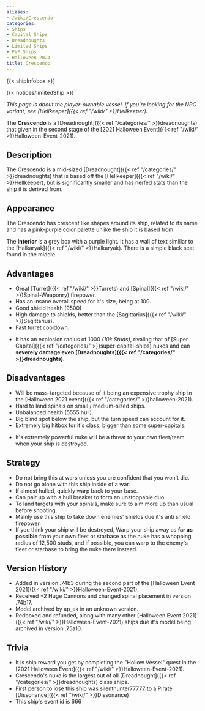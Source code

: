 ```yaml
---
aliases:
- /wiki/Crescendo
categories:
- Ships
- Capital Ships
- Dreadnoughts
- Limited Ships
- PVP Ships
- Halloween 2021
title: Crescendo
---  
```


{{< shipInfobox >}}   

{{< notices/limitedShip >}} 

_This page is about the player-ownable vessel. If you're looking for the NPC variant, see [Hellkeeper]({{< ref "/wiki/" >}}Hellkeeper)._

The **Crescendo** is a [Dreadnought]({{< ref "/categories/" >}}dreadnoughts) that given in the second stage of the [2021 Halloween Event]({{< ref "/wiki/" >}}Halloween-Event-2021).

## Description

The Crescendo is a mid-sized [Dreadnought]({{< ref "/categories/" >}}dreadnoughts) that is based off the [Hellkeeper]({{< ref "/wiki/" >}}Hellkeeper), but is significantly smaller and has nerfed stats than the ship it is derived from.

## Appearance

The Crescendo has crescent like shapes around its ship, related to its name and has a pink-purple color palette unlike the ship it is based from.

The **Interior** is a grey box with a purple light. It has a wall of text simillar to the [Halkaryak]({{< ref "/wiki/" >}}Halkaryak). There is a simple black seat found in the middle.

## Advantages

- Great [Turret]({{< ref "/wiki/" >}}Turrets) and [Spinal]({{< ref "/wiki/" >}}Spinal-Weaponry) firepower.
- Has an insane overall speed for it's size, being at 100.
- Good shield health (9500)
- High damage to shields, better than the [Sagittarius]({{< ref "/wiki/" >}}Sagittarius).
- Fast turret cooldown.

<!-- -->

- It has an explosion radius of 1000 _(10k Studs)_, rivaling that of [Super Capital]({{< ref "/categories/" >}}super-capital-ships) nukes and can **severely damage even [Dreadnoughts]({{< ref "/categories/" >}}dreadnoughts)**.

## Disadvantages

- Will be mass-targeted because of it being an expensive trophy ship in the [Halloween 2021 event]({{< ref "/categories/" >}}halloween-2021).
- Hard to land spinals on small / medium-sized ships.
- Unbalanced health (5555 hull).
- Big blind spot below the ship, but the turn speed can account for it.
- Extremely big hitbox for it's class, bigger than some super-capitals.

<!-- -->

- It's extremely powerful nuke will be a threat to your own fleet/team when your ship is destroyed.

## Strategy

- Do not bring this at wars unless you are confident that you won't die.
- Do not go alone with this ship inside of a war.
- If almost hulled, quickly warp back to your base.
- Can pair up with a hull breaker to form an unstoppable duo.
- To land targets with your spinals, make sure to aim more up than usual before shooting.
- Mainly use this ship to take down enemies' shields due it's anti shield firepower.
- If you think your ship will be destroyed, Warp your ship away as **far as possible** from your own fleet or starbase as the nuke has a whopping radius of 12,500 studs, and if possible, you can warp to the enemy's fleet or starbase to bring the nuke there instead.

## Version History 

- Added in version .74b3 during the second part of the [Halloween Event 2021]({{< ref "/wiki/" >}}Halloween-Event-2021).
- Received +2 Huge Cannons and changed spinal placement in version .74b17.
- Model archived by ap_ek in an unknown version.
- Redboxed and refunded, along with many other [Halloween Event 2021]({{< ref "/wiki/" >}}Halloween-Event-2021) ships due it's model being archived in version .75a10.

## Trivia

- It is ship reward you get by completing the "Hollow Vessel" quest in the [2021 Halloween Event]({{< ref "/wiki/" >}}Halloween-Event-2021).
- Crescendo's nuke is the largest out of all [Dreadnought]({{< ref "/categories/" >}}dreadnoughts) class ships.
- First person to lose this ship was silenthunter77777 to a Pirate [Dissonance]({{< ref "/wiki/" >}}Dissonance)
- This ship's event id is 666